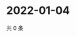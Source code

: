 # 2022-01-04

共 0 条

<!-- BEGIN WEIBO -->
<!-- 最后更新时间 Tue Jan 04 2022 03:00:35 GMT+0800 (China Standard Time) -->

<!-- END WEIBO -->

